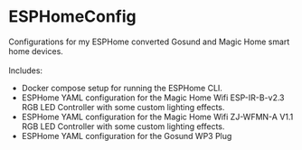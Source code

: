 # ESPHomeConfig
Configurations for my ESPHome converted Gosund and Magic Home smart home devices.<br><br>
Includes:
* Docker compose setup for running the ESPHome CLI.
* ESPHome YAML configuration for the Magic Home Wifi ESP-IR-B-v2.3 RGB LED Controller with some custom lighting effects.
* ESPHome YAML configuration for the Magic Home Wifi ZJ-WFMN-A V1.1 RGB LED Controller with some custom lighting effects.
* ESPHome YAML configuration for the Gosund WP3 Plug